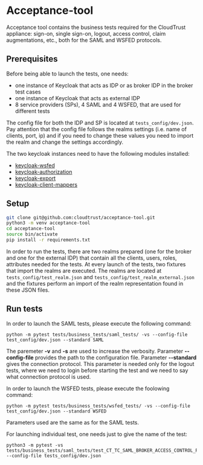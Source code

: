 # Acceptance-tool

Acceptance tool contains the business tests required for the CloudTrust appliance: sign-on, single sign-on, logout, access control, claim augmentations, etc., both for the 
SAML and WSFED protocols.

## Prerequisites

Before being able to launch the tests, one needs:
- one instance of Keycloak that acts as IDP or as broker IDP in the broker test cases
- one instance of Keycloak that acts as external IDP 
- 8 service providers (SPs), 4 SAML and 4 WSFED, that are used for different tests

The config file for both the IDP and SP is located at `tests_config/dev.json`. 
Pay attention that the config file follows the realms settings (i.e. name of clients, port, ip)
and if you need to change these values you need to import the realm and change the settings accordingly.
 
 
The two keycloak instances need to have the following modules installed: 
- [keycloak-wsfed](https://github.com/cloudtrust/keycloak-wsfed)
- [keycloak-authorization](https://github.com/cloudtrust/keycloak-authorization)
- [keycloak-export](https://github.com/cloudtrust/keycloak-export) 
- [keycloak-client-mappers](https://github.com/cloudtrust/keycloak-client-mappers) 

 
## Setup

```Bash
git clone git@github.com:cloudtrust/acceptance-tool.git
python3 -m venv acceptance-tool
cd acceptance-tool
source bin/activate
pip install -r requirements.txt
```

In order to run the tests, there are two realms prepared (one for the broker and one for the external IDP) that contain all the clients, users, roles, attributes needed for the tests.
At every launch of the tests, two fixtures that import the realms are executed.
The realms are located at `tests_config/test_realm.json` and `tests_config/test_realm_external.json` and the fixtures perform an import of the realm 
representation found in these JSON files.  

  
## Run tests

In order to launch the SAML tests, please execute the following command:

```
python -m pytest tests/business_tests/saml_tests/ -vs --config-file test_config/dev.json --standard SAML 

```

The paremeter **-v** and **-s** are used to increase the verbosity. Parameter **--config-file** provides the path to the configuration file. 
Parameter **--standard** gives the connection protocol. This parameter is needed only for the logout tests, where we need to login before starting 
the test and we need to say what connection protocol is used.

In order to launch the WSFED tests, please execute the foolowing command:

```
python -m pytest tests/business_tests/wsfed_tests/ -vs --config-file test_config/dev.json --standard WSFED
```

Parameters used are the same as for the SAML tests. 

For launching individual test, one needs just to give the name of the test: 
```
python3 -m pytest -vs tests/business_tests/saml_tests/test_CT_TC_SAML_BROKER_ACCESS_CONTROL_RBAC_OK.py --config-file tests_config/dev.json
```


